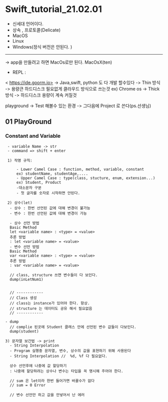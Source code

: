 # Swift_tutorial_21.02.01

-  신세대 언어이다. 
-  상속 , 프로토콜(Delicate)
- MacOS
- Linux
- Windows(정식 버전은 안된다. )
---
   -> app을 만들려고 하면 MacOs로만 된다. MacOsX(ten)
- REPL : 
 
 < https://ide.goorm.io> -> Java,swift, python 도 다 개발 할수있다
 ->  Thin 방식  -> 용량큰 하드디스크 필요없게 클라우드 방식으로 쓰는것 ex) Chrome os
 ->  Thick 방식 -> 하드디스크 용량이 계속 커질것
 
 playground -> Test 해볼수 있는 환경 
 -> 그다음에 Project 로 쓴다(ps.선생님)



 ## 01 PlayGround 

### Constant and Variable 
     - variable Name -> str 
     - command => shift + enter
     
     1) 작명 규칙:

         - Lower Camel Case : function, method, variable, constant
         ex) studentName, studentAge,....
         - Upper Camel Case : type(class, stucture, enum, extension...)
         ex) Student, Product
         -대소문자 구분
         - 첫 글자를 숫자로 시작하면 안된다.

     2) 상수(let)
      - 상수 : 한번 선언된 값에 대해 변경이 불가능
      - 변수 : 한번 선언된 값에 대해 변경이 가능 

      - 상수 선언 방법
      Basic Method
      let <variable name> : <type> = <value>
      추론 방법
      : let <variable name> = <value>
      - 변수 선언 방법
      Basic Method
      var <variable name> : <type> = <value>
      추론 방법
      : var <variable name> = <value>

      // class, structure 쓰면 변수들이 다 보인다.
      dump(inLetNum1)


      // ------------
      // Class 생성
      // class는 instance가 있어야 한다. 항상.
      // structure 는 데이터도 공유 해서 필요없음
      // ------------

    - dump
      // complie 된곳에 Student 클래스 안에 선언된 변수 값들이 다보인다.
      dump(student)

    3) 문자열 보간법 -> print
      - String Interpolation
      - Program 실행중 문자열, 변수, 상수의 값을 표현하기 위해 사용된다
      - String Interpolation //  %d, %f 다 필요없다.

      상수 선언후에 나중에 값 할당하기
      : 나중에 할당하려는 상수나 변수는 타입을 꼭 명시해 주어야 한다.
      
      // sum 은 let이라 한번 들어가면 바꿀수가 없다
      // sum = 0 Error

      // 변수 선언만 하고 값을 안넣어서 난 에러

      
